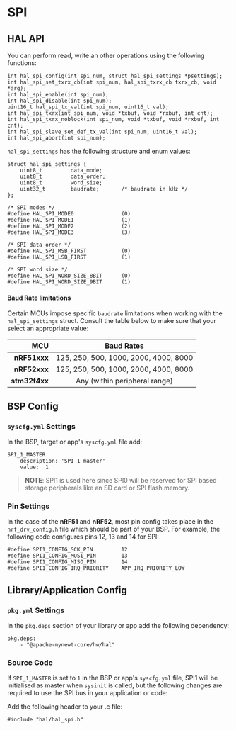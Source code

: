 # SPI

## HAL API

You can perform read, write an other operations using the following functions:

```
int hal_spi_config(int spi_num, struct hal_spi_settings *psettings);
int hal_spi_set_txrx_cb(int spi_num, hal_spi_txrx_cb txrx_cb, void *arg);
int hal_spi_enable(int spi_num);
int hal_spi_disable(int spi_num);
uint16_t hal_spi_tx_val(int spi_num, uint16_t val);
int hal_spi_txrx(int spi_num, void *txbuf, void *rxbuf, int cnt);
int hal_spi_txrx_noblock(int spi_num, void *txbuf, void *rxbuf, int cnt);
int hal_spi_slave_set_def_tx_val(int spi_num, uint16_t val);
int hal_spi_abort(int spi_num);
```

`hal_spi_settings` has the following structure and enum values:

```
struct hal_spi_settings {
    uint8_t         data_mode;
    uint8_t         data_order;
    uint8_t         word_size;
    uint32_t        baudrate;		/* baudrate in kHz */
};

/* SPI modes */
#define HAL_SPI_MODE0               (0)
#define HAL_SPI_MODE1               (1)
#define HAL_SPI_MODE2               (2)
#define HAL_SPI_MODE3               (3)

/* SPI data order */
#define HAL_SPI_MSB_FIRST           (0)
#define HAL_SPI_LSB_FIRST           (1)

/* SPI word size */
#define HAL_SPI_WORD_SIZE_8BIT      (0)
#define HAL_SPI_WORD_SIZE_9BIT      (1)
```
#### Baud Rate limitations

Certain MCUs impose specific `baudrate` limitations when working with the
`hal_spi_settings` struct. Consult the table below to make sure that your
select an appropriate value:

| MCU           | Baud Rates                            |
| ---:          | :---:                                 |
| **nRF51xxx**  | 125, 250, 500, 1000, 2000, 4000, 8000 |
| **nRF52xxx**  | 125, 250, 500, 1000, 2000, 4000, 8000 |
| **stm32f4xx** | Any (within peripheral range)         |

## BSP Config

### `syscfg.yml` Settings

In the BSP, target or app's `syscfg.yml` file add:

```
SPI_1_MASTER:
    description: 'SPI 1 master'
    value:  1
```

> **NOTE**: SPI1 is used here since SPI0 will be reserved for SPI based storage
peripherals like an SD card or SPI flash memory.

### Pin Settings

In the case of the **nRF51** and **nRF52**, most pin config takes place in the
`nrf_drv_config.h` file which should be part of your BSP. For example, the
following code configures pins 12, 13 and 14 for SPI:

```
#define SPI1_CONFIG_SCK_PIN         12
#define SPI1_CONFIG_MOSI_PIN        13
#define SPI1_CONFIG_MISO_PIN        14
#define SPI1_CONFIG_IRQ_PRIORITY    APP_IRQ_PRIORITY_LOW
```

## Library/Application Config

### `pkg.yml` Settings

In the `pkg.deps` section of your library or app add the following dependency:

```
pkg.deps:
    - "@apache-mynewt-core/hw/hal"
```

### Source Code

If `SPI_1_MASTER` is set to `1` in the BSP or app's `syscfg.yml` file, SPI1
will be initialised as master when `sysinit` is called, but the following
changes are required to use the SPI bus in your application or code:

Add the following header to your .c file:

```
#include "hal/hal_spi.h"
```
